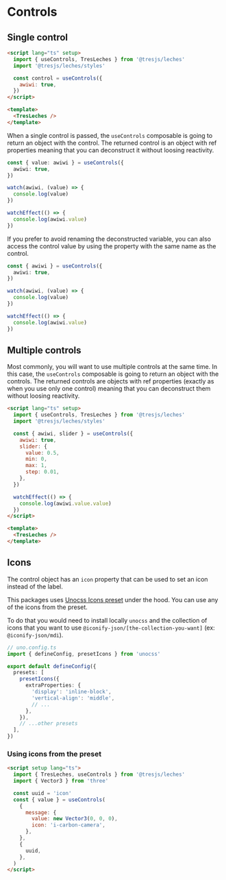 # Controls

## Single control

```html
<script lang="ts" setup>
  import { useControls, TresLeches } from '@tresjs/leches'
  import '@tresjs/leches/styles'

  const control = useControls({
    awiwi: true,
  })
</script>

<template>
  <TresLeches />
</template>
```

<SingleControlDemo />

When a single control is passed, the `useControls` composable is going to return an object with the control. The returned control is an object with ref properties meaning that you can deconstruct it without loosing reactivity.

```ts
const { value: awiwi } = useControls({
  awiwi: true,
})

watch(awiwi, (value) => {
  console.log(value)
})

watchEffect(() => {
  console.log(awiwi.value)
})
```

If you prefer to avoid renaming the deconstructed variable, you can also access the control value by using the property with the same name as the control.

```ts
const { awiwi } = useControls({
  awiwi: true,
})

watch(awiwi, (value) => {
  console.log(value)
})

watchEffect(() => {
  console.log(awiwi.value)
})
```

## Multiple controls

Most commonly, you will want to use multiple controls at the same time. In this case, the `useControls` composable is going to return an object with the controls. The returned controls are objects with ref properties (exactly as when you use only one control) meaning that you can deconstruct them without loosing reactivity.

```html
<script lang="ts" setup>
  import { useControls, TresLeches } from '@tresjs/leches'
  import '@tresjs/leches/styles'

  const { awiwi, slider } = useControls({
    awiwi: true,
    slider: {
      value: 0.5,
      min: 0,
      max: 1,
      step: 0.01,
    },
  })

  watchEffect(() => {
    console.log(awiwi.value.value)
  })
</script>

<template>
  <TresLeches />
</template>
```

<MultipleControlDemo />

## Icons

The control object has an `icon` property that can be used to set an icon instead of the label.

This packages uses [Unocss Icons preset](https://unocss.dev/presets/icons) under the hood. You can use any of the icons from the preset.

To do that you would need to install locally `unocss` and the collection of icons that you want to use `@iconify-json/[the-collection-you-want]` (ex: `@iconify-json/mdi`).

```ts
// uno.config.ts
import { defineConfig, presetIcons } from 'unocss'

export default defineConfig({
  presets: [
    presetIcons({
      extraProperties: {
        'display': 'inline-block',
        'vertical-align': 'middle',
        // ...
      },
    }),
    // ...other presets
  ],
})
```

### Using icons from the preset

```html
<script setup lang="ts">
  import { TresLeches, useControls } from '@tresjs/leches'
  import { Vector3 } from 'three'

  const uuid = 'icon'
  const { value } = useControls(
    {
      message: {
        value: new Vector3(0, 0, 0),
        icon: 'i-carbon-camera',
      },
    },
    {
      uuid,
    },
  )
</script>
```

<IconDemo />
